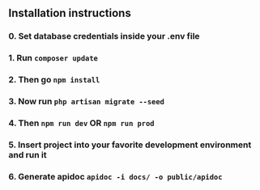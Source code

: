 ## Installation instructions

### 0. Set database credentials inside your .env file
### 1. Run `composer update`
### 2. Then go `npm install`
### 3. Now run `php artisan migrate --seed`
### 4. Then `npm run dev` OR `npm run prod`
### 5. Insert project into your favorite development environment and run it
### 6. Generate apidoc `apidoc -i docs/ -o public/apidoc`
